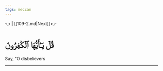 ```yaml
---
tags: meccan
---
```


👈  | [[109-2.md|Next]] 👉

# قُلۡ يَـٰٓأَيُّهَا ٱلۡكَٰفِرُونَ

Say, "O disbelievers

---

